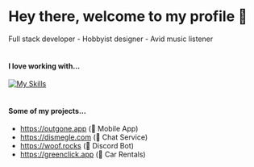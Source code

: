 # Hey there, welcome to my profile 👋
Full stack developer - Hobbyist designer - Avid music listener <br> 
<br>
#### I love working with...
[![My Skills](https://skillicons.dev/icons?i=go,js,react,nextjs,mongodb,redis,postgres,git,cloudflare,vercel,aws,html,css,tailwind,nodejs,figma,ps,raspberrypi,linux,ubuntu&perline=10)](https://skillicons.dev)
<br>
<br>
#### Some of my projects...
- https://outgone.app (📱 Mobile App)
- https://dismegle.com (💬 Chat Service)
- https://woof.rocks (🤖 Discord Bot)
- https://greenclick.app (🚗 Car Rentals)
